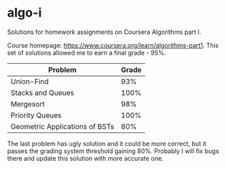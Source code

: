 # algo-i
Solutions for homework assignments on Coursera Algorithms part I.

Course homepage: https://www.coursera.org/learn/algorithms-part1.
This set of solutions allowed me to earn a final grade - 95%.

Problem | Grade
------------ | -------------
Union-Find | 93%
Stacks and Queues | 100%
Mergesort | 98%
Priority Queues | 100%
Geometric Applications of BSTs | 80%

The last problem has ugly solution and it could be more correct, 
but it passes the grading system threshold gaining 80%. Probably I will fix
bugs there and update this solution with more accurate one.

